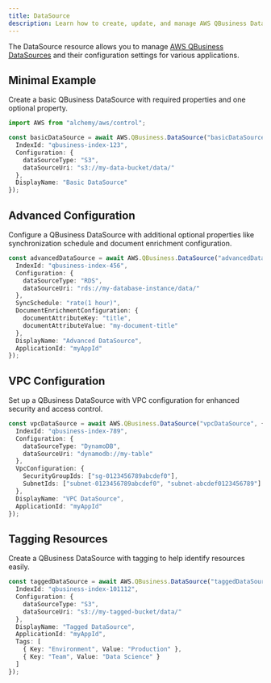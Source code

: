 ```yaml
---
title: DataSource
description: Learn how to create, update, and manage AWS QBusiness DataSources using Alchemy Cloud Control.
---
```


The DataSource resource allows you to manage [AWS QBusiness DataSources](https://docs.aws.amazon.com/qbusiness/latest/userguide/) and their configuration settings for various applications.

## Minimal Example

Create a basic QBusiness DataSource with required properties and one optional property.

```ts
import AWS from "alchemy/aws/control";

const basicDataSource = await AWS.QBusiness.DataSource("basicDataSource", {
  IndexId: "qbusiness-index-123",
  Configuration: {
    dataSourceType: "S3",
    dataSourceUri: "s3://my-data-bucket/data/"
  },
  DisplayName: "Basic DataSource"
});
```

## Advanced Configuration

Configure a QBusiness DataSource with additional optional properties like synchronization schedule and document enrichment configuration.

```ts
const advancedDataSource = await AWS.QBusiness.DataSource("advancedDataSource", {
  IndexId: "qbusiness-index-456",
  Configuration: {
    dataSourceType: "RDS",
    dataSourceUri: "rds://my-database-instance/data/"
  },
  SyncSchedule: "rate(1 hour)",
  DocumentEnrichmentConfiguration: {
    documentAttributeKey: "title",
    documentAttributeValue: "my-document-title"
  },
  DisplayName: "Advanced DataSource",
  ApplicationId: "myAppId"
});
```

## VPC Configuration

Set up a QBusiness DataSource with VPC configuration for enhanced security and access control.

```ts
const vpcDataSource = await AWS.QBusiness.DataSource("vpcDataSource", {
  IndexId: "qbusiness-index-789",
  Configuration: {
    dataSourceType: "DynamoDB",
    dataSourceUri: "dynamodb://my-table"
  },
  VpcConfiguration: {
    SecurityGroupIds: ["sg-0123456789abcdef0"],
    SubnetIds: ["subnet-0123456789abcdef0", "subnet-abcdef0123456789"]
  },
  DisplayName: "VPC DataSource",
  ApplicationId: "myAppId"
});
```

## Tagging Resources

Create a QBusiness DataSource with tagging to help identify resources easily.

```ts
const taggedDataSource = await AWS.QBusiness.DataSource("taggedDataSource", {
  IndexId: "qbusiness-index-101112",
  Configuration: {
    dataSourceType: "S3",
    dataSourceUri: "s3://my-tagged-bucket/data/"
  },
  DisplayName: "Tagged DataSource",
  ApplicationId: "myAppId",
  Tags: [
    { Key: "Environment", Value: "Production" },
    { Key: "Team", Value: "Data Science" }
  ]
});
```